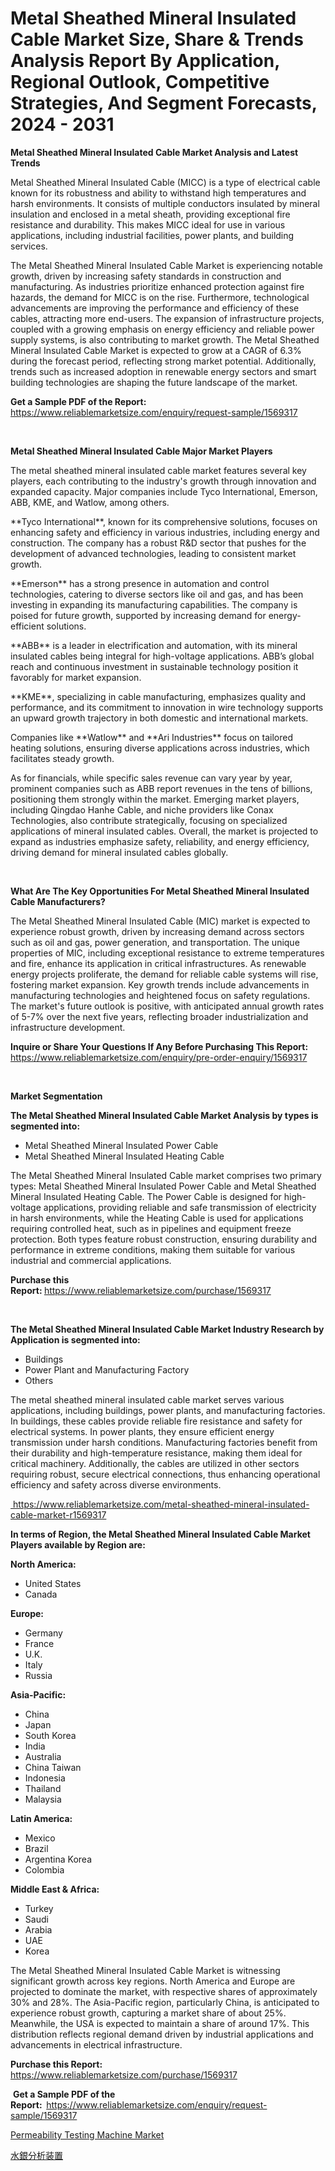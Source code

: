 <p><h1>Metal Sheathed Mineral Insulated Cable Market Size, Share & Trends Analysis Report By Application, Regional Outlook, Competitive Strategies, And Segment Forecasts, 2024 - 2031</h1></p><p><strong>Metal Sheathed Mineral Insulated Cable Market Analysis and Latest Trends</strong></p>
<p><p>Metal Sheathed Mineral Insulated Cable (MICC) is a type of electrical cable known for its robustness and ability to withstand high temperatures and harsh environments. It consists of multiple conductors insulated by mineral insulation and enclosed in a metal sheath, providing exceptional fire resistance and durability. This makes MICC ideal for use in various applications, including industrial facilities, power plants, and building services.</p><p>The Metal Sheathed Mineral Insulated Cable Market is experiencing notable growth, driven by increasing safety standards in construction and manufacturing. As industries prioritize enhanced protection against fire hazards, the demand for MICC is on the rise. Furthermore, technological advancements are improving the performance and efficiency of these cables, attracting more end-users. The expansion of infrastructure projects, coupled with a growing emphasis on energy efficiency and reliable power supply systems, is also contributing to market growth. The Metal Sheathed Mineral Insulated Cable Market is expected to grow at a CAGR of 6.3% during the forecast period, reflecting strong market potential. Additionally, trends such as increased adoption in renewable energy sectors and smart building technologies are shaping the future landscape of the market.</p></p>
<p><strong>Get a Sample PDF of the Report:&nbsp;</strong> <a href="https://www.reliablemarketsize.com/enquiry/request-sample/1569317?utm_campaign=1886&utm_medium=2&utm_source=Github&utm_content=ia&utm_term=29122024&utm_id=metal-sheathed-mineral-insulated-cable">https://www.reliablemarketsize.com/enquiry/request-sample/1569317</a></p>
<p>&nbsp;</p>
<p><strong>Metal Sheathed Mineral Insulated Cable Major Market Players</strong></p>
<p><p>The metal sheathed mineral insulated cable market features several key players, each contributing to the industry's growth through innovation and expanded capacity. Major companies include Tyco International, Emerson, ABB, KME, and Watlow, among others.</p><p>**Tyco International**, known for its comprehensive solutions, focuses on enhancing safety and efficiency in various industries, including energy and construction. The company has a robust R&D sector that pushes for the development of advanced technologies, leading to consistent market growth.</p><p>**Emerson** has a strong presence in automation and control technologies, catering to diverse sectors like oil and gas, and has been investing in expanding its manufacturing capabilities. The company is poised for future growth, supported by increasing demand for energy-efficient solutions.</p><p>**ABB** is a leader in electrification and automation, with its mineral insulated cables being integral for high-voltage applications. ABB’s global reach and continuous investment in sustainable technology position it favorably for market expansion.</p><p>**KME**, specializing in cable manufacturing, emphasizes quality and performance, and its commitment to innovation in wire technology supports an upward growth trajectory in both domestic and international markets.</p><p>Companies like **Watlow** and **Ari Industries** focus on tailored heating solutions, ensuring diverse applications across industries, which facilitates steady growth.</p><p>As for financials, while specific sales revenue can vary year by year, prominent companies such as ABB report revenues in the tens of billions, positioning them strongly within the market. Emerging market players, including Qingdao Hanhe Cable, and niche providers like Conax Technologies, also contribute strategically, focusing on specialized applications of mineral insulated cables. Overall, the market is projected to expand as industries emphasize safety, reliability, and energy efficiency, driving demand for mineral insulated cables globally.</p></p>
<p>&nbsp;</p>
<p><strong>What Are The Key Opportunities For Metal Sheathed Mineral Insulated Cable Manufacturers?</strong></p>
<p><p>The Metal Sheathed Mineral Insulated Cable (MIC) market is expected to experience robust growth, driven by increasing demand across sectors such as oil and gas, power generation, and transportation. The unique properties of MIC, including exceptional resistance to extreme temperatures and fire, enhance its application in critical infrastructures. As renewable energy projects proliferate, the demand for reliable cable systems will rise, fostering market expansion. Key growth trends include advancements in manufacturing technologies and heightened focus on safety regulations. The market's future outlook is positive, with anticipated annual growth rates of 5-7% over the next five years, reflecting broader industrialization and infrastructure development.</p></p>
<p><strong>Inquire or Share Your Questions If Any Before Purchasing This Report:</strong> <a href="https://www.reliablemarketsize.com/enquiry/pre-order-enquiry/1569317?utm_campaign=1886&utm_medium=2&utm_source=Github&utm_content=ia&utm_term=29122024&utm_id=metal-sheathed-mineral-insulated-cable">https://www.reliablemarketsize.com/enquiry/pre-order-enquiry/1569317</a></p>
<p>&nbsp;</p>
<p><strong>Market Segmentation</strong></p>
<p><strong>The Metal Sheathed Mineral Insulated Cable Market Analysis by types is segmented into:</strong></p>
<p><ul><li>Metal Sheathed Mineral Insulated Power Cable</li><li>Metal Sheathed Mineral Insulated Heating Cable</li></ul></p>
<p><p>The Metal Sheathed Mineral Insulated Cable market comprises two primary types: Metal Sheathed Mineral Insulated Power Cable and Metal Sheathed Mineral Insulated Heating Cable. The Power Cable is designed for high-voltage applications, providing reliable and safe transmission of electricity in harsh environments, while the Heating Cable is used for applications requiring controlled heat, such as in pipelines and equipment freeze protection. Both types feature robust construction, ensuring durability and performance in extreme conditions, making them suitable for various industrial and commercial applications.</p></p>
<p><strong>Purchase this Report:&nbsp;</strong><a href="https://www.reliablemarketsize.com/purchase/1569317?utm_campaign=1886&utm_medium=2&utm_source=Github&utm_content=ia&utm_term=29122024&utm_id=metal-sheathed-mineral-insulated-cable">https://www.reliablemarketsize.com/purchase/1569317</a></p>
<p>&nbsp;</p>
<p><strong>The Metal Sheathed Mineral Insulated Cable Market Industry Research by Application is segmented into:</strong></p>
<p><ul><li>Buildings</li><li>Power Plant and Manufacturing Factory</li><li>Others</li></ul></p>
<p><p>The metal sheathed mineral insulated cable market serves various applications, including buildings, power plants, and manufacturing factories. In buildings, these cables provide reliable fire resistance and safety for electrical systems. In power plants, they ensure efficient energy transmission under harsh conditions. Manufacturing factories benefit from their durability and high-temperature resistance, making them ideal for critical machinery. Additionally, the cables are utilized in other sectors requiring robust, secure electrical connections, thus enhancing operational efficiency and safety across diverse environments.</p></p>
<p><a href="https://www.reliablemarketsize.com/metal-sheathed-mineral-insulated-cable-market-r1569317?utm_campaign=1886&utm_medium=2&utm_source=Github&utm_content=ia&utm_term=29122024&utm_id=metal-sheathed-mineral-insulated-cable">&nbsp;https://www.reliablemarketsize.com/metal-sheathed-mineral-insulated-cable-market-r1569317</a></p>
<p><strong>In terms of Region, the Metal Sheathed Mineral Insulated Cable Market Players available by Region are:</strong></p>
<p>
    <p> <strong> North America: </strong>
        <ul>
            <li>United States</li>
            <li>Canada</li>
        </ul>
        </p> 
    <p> <strong> Europe: </strong>
        <ul>
            <li>Germany</li>
            <li>France</li>
            <li>U.K.</li>
            <li>Italy</li>
            <li>Russia</li>
        </ul>
        </p> 
    <p> <strong> Asia-Pacific: </strong>
        <ul>
            <li>China</li>
            <li>Japan</li>
            <li>South Korea</li>
            <li>India</li>
            <li>Australia</li>
            <li>China Taiwan</li>
            <li>Indonesia</li>
            <li>Thailand</li>
            <li>Malaysia</li>
        </ul>
        </p> 
    <p> <strong> Latin America: </strong>
        <ul>
            <li>Mexico</li>
            <li>Brazil</li>
            <li>Argentina Korea</li>
            <li>Colombia</li>
        </ul>
        </p> 
    <p> <strong> Middle East & Africa: </strong>
        <ul>
            <li>Turkey</li>
            <li>Saudi</li>
            <li>Arabia</li>
            <li>UAE</li>
            <li>Korea</li>
        </ul>
    </p>
    </p>
<p><p>The Metal Sheathed Mineral Insulated Cable Market is witnessing significant growth across key regions. North America and Europe are projected to dominate the market, with respective shares of approximately 30% and 28%. The Asia-Pacific region, particularly China, is anticipated to experience robust growth, capturing a market share of about 25%. Meanwhile, the USA is expected to maintain a share of around 17%. This distribution reflects regional demand driven by industrial applications and advancements in electrical infrastructure.</p></p>
<p><strong>Purchase this Report: </strong><a href="https://www.reliablemarketsize.com/purchase/1569317?utm_campaign=1886&utm_medium=2&utm_source=Github&utm_content=ia&utm_term=29122024&utm_id=metal-sheathed-mineral-insulated-cable">https://www.reliablemarketsize.com/purchase/1569317</a></p>
<p>&nbsp;<strong>Get a Sample PDF of the Report:&nbsp;&nbsp;</strong><a href="https://www.reliablemarketsize.com/enquiry/request-sample/1569317?utm_campaign=1886&utm_medium=2&utm_source=Github&utm_content=ia&utm_term=29122024&utm_id=metal-sheathed-mineral-insulated-cable">https://www.reliablemarketsize.com/enquiry/request-sample/1569317</a></p>
<p><strong></strong></p>
<p><p><a href="https://github.com/vimar16th/Market-Research-Report-List-7/blob/main/permeability-testing-machine-market.md?utm_campaign=1886&utm_medium=2&utm_source=Github&utm_content=ia&utm_term=29122024&utm_id=metal-sheathed-mineral-insulated-cable">Permeability Testing Machine Market</a></p><p><a href="https://github.com/mohamedbakry57/Market-Research-Report-List-6/blob/main/580521228980.md?utm_campaign=1886&utm_medium=2&utm_source=Github&utm_content=ia&utm_term=29122024&utm_id=metal-sheathed-mineral-insulated-cable">水銀分析装置</a></p></p>
